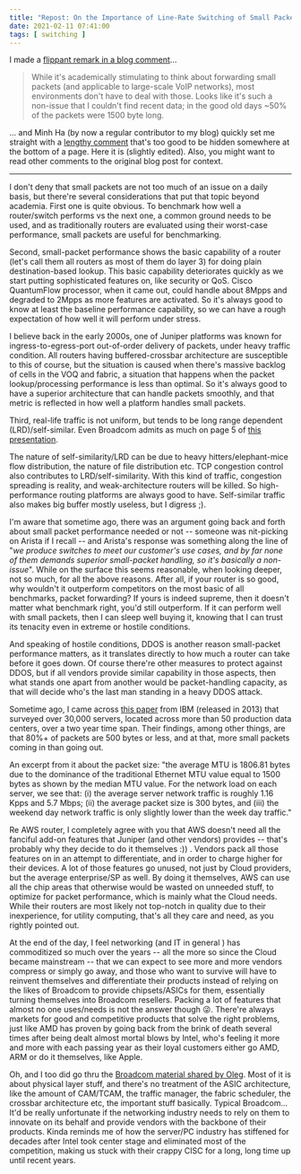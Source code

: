 ```yaml
---
title: "Repost: On the Importance of Line-Rate Switching of Small Packets"
date: 2021-02-11 07:41:00
tags: [ switching ]
---
```

I made a [flippant remark in a blog comment](https://blog.ipspace.net/2021/01/worth-reading-7050qx-table-sizes.html#374)...

> While it's academically stimulating to think about forwarding small packets (and applicable to large-scale VoIP networks), most environments don't have to deal with those. Looks like it's such a non-issue that I couldn't find recent data; in the good old days ~50% of the packets were 1500 byte long.

... and Minh Ha (by now a regular contributor to my blog) quickly set me straight with a [lengthy comment](https://blog.ipspace.net/2021/01/worth-reading-7050qx-table-sizes.html#376) that's too good to be hidden somewhere at the bottom of a page. Here it is (slightly edited). Also, you might want to read other comments to the original blog post for context.

---

I don't deny that small packets are not too much of an issue on a daily basis, but there're several considerations that put that topic beyond academia. First one is quite obvious. To benchmark how well a router/switch performs vs the next one, a common ground needs to be used, and as traditionally routers are evaluated using their worst-case performance, small packets are useful for benchmarking.

Second, small-packet performance shows the basic capability of a router (let's call them all routers as most of them do layer 3) for doing plain destination-based lookup. This basic capability deteriorates quickly as we start putting sophisticated features on, like security or QoS. Cisco QuantumFlow processor, when it came out, could handle about 8Mpps and degraded to 2Mpps as more features are activated. So it's always good to know at least the baseline performance capability, so we can have a rough expectation of how well it will perform under stress. 

I believe back in the early 2000s, one of Juniper platforms was known for ingress-to-egress-port out-of-order delivery of packets, under heavy traffic condition. All routers having buffered-crossbar architecture are susceptible to this of course, but the situation is caused when there's massive backlog of cells in the VOQ and fabric, a situation that happens when the packet lookup/processing performance is less than optimal. So it's always good to have a superior architecture that can handle packets smoothly, and that metric is reflected in how well a platform handles small packets.

Third, real-life traffic is not uniform, but tends to be long range dependent (LRD)/self-similar. Even Broadcom admits as much on page 5 of [this presentation](https://grouper.ieee.org/groups/802/3/ad_hoc/ngepon/public/jan14/kramer_ngepon_02_0114.pdf).

The nature of self-similarity/LRD can be due to heavy hitters/elephant-mice flow distribution, the nature of file distribution etc. TCP congestion control also contributes to LRD/self-similarity. With this kind of traffic, congestion spreading is reality, and weak-architecture routers will be killed. So high-performance routing platforms are always good to have. Self-similar traffic also makes big buffer mostly useless, but I digress ;).

I'm aware that sometime ago, there was an argument going back and forth about small packet performance needed or not -- someone was nit-picking on Arista if I recall -- and Arista's response was something along the line of "*we produce switches to meet our customer's use cases, and by far none of them demands superior small-packet handling, so it's basically a non-issue*". While on the surface this seems reasonable, when looking deeper, not so much, for all the above reasons. After all, if your router is so good, why wouldn't it outperform competitors on the most basic of all benchmarks, packet forwarding? If yours is indeed supreme, then it doesn't matter what benchmark right, you'd still outperform. If it can perform well with small packets, then I can sleep well buying it, knowing that I can trust its tenacity even in extreme or hostile conditions.

And speaking of hostile conditions, DDOS is another reason small-packet performance matters, as it translates directly to how much a router can take before it goes down. Of course there're other measures to protect against DDOS, but if all vendors provide similar capability in those aspects, then what stands one apart from another would be packet-handling capacity, as that will decide who's the last man standing in a heavy DDOS attack.

Sometime ago, I came across [this paper](https://ieeexplore.ieee.org/stamp/stamp.jsp?tp=&arnumber=6550270) from IBM (released in 2013) that surveyed over 30,000 servers, located across more than 50 production data centers, over a two year time span. Their findings, among other things, are that 80%+ of packets are 500 bytes or less, and at that, more small packets coming in than going out.

An excerpt from it about the packet size: "the average MTU is 1806.81 bytes due to the dominance of the traditional Ethernet MTU value equal to 1500 bytes as shown by the median MTU value. For the network load on each server, we see that: (i) the average server network traffic is roughly 1.16 Kpps and 5.7 Mbps; (ii) the average packet size is 300 bytes, and (iii) the weekend day network traffic is only slightly lower than the week day traffic."

Re AWS router, I completely agree with you that AWS doesn't need all the fanciful add-on features that Juniper (and other vendors) provides -- that's probably why they decide to do it themselves :)) . Vendors pack all those features on in an attempt to differentiate, and in order to charge higher for their devices. A lot of those features go unused, not just by Cloud providers, but the average enterprise/SP as well. By doing it themselves, AWS can use all the chip areas that otherwise would be wasted on unneeded stuff, to optimize for packet performance, which is mainly what the Cloud needs. While their routers are most likely not top-notch in quality due to their inexperience, for utility computing, that's all they care and need, as you rightly pointed out.

At the end of the day, I feel networking (and IT in general ) has commoditized so much over the years -- all the more so since the Cloud became mainstream -- that we can expect to see more and more vendors compress or simply go away, and those who want to survive will have to reinvent themselves and differentiate their products instead of relying on the likes of Broadcom to provide chipsets/ASICs for them, essentially turning themselves into Broadcom resellers. Packing a lot of features that almost no one uses/needs is not the answer though 😜. There're always markets for good and competitive products that solve the right problems, just like AMD has proven by going back from the brink of death several times after being dealt almost mortal blows by Intel, who's feeling it more and more with each passing year as their loyal customers either go AMD, ARM or do it themselves, like Apple.

Oh, and I too did go thru the [Broadcom material shared by Oleg](https://www.broadcom.com/products/ethernet-connectivity/switching/strataxgs/bcm56780). Most of it is about physical layer stuff, and there's no treatment of the ASIC architecture, like the amount of CAM/TCAM, the traffic manager, the fabric scheduler, the crossbar architecture etc, the important stuff basically. Typical Broadcom... It'd be really unfortunate if the networking industry needs to rely on them to innovate on its behalf and provide vendors with the backbone of their products. Kinda reminds me of how the server/PC industry has stiffened for decades after Intel took center stage and eliminated most of the competition, making us stuck with their crappy CISC for a long, long time up until recent years.
